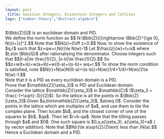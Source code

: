 ```yaml
---
layout: post
_title: Gaussian Integers, Eisenstein Integers and lattices
tags: ["number-theory","Abstract-algebra"]
---
```


<div class='theorem'>
$\Bbb{Z}[i]$ is an euclidean domain and PID.
</div>
<div class='proof'>
 We define the norm function as $$ N:\Bbb{Z}[i]\rightarrow \Bbb{Z}^{\ge 0}, N(z)=|z|^2.$$
 Note that $$N(z)=0\iff z=0.$$
 Now, to show the existence of $q,r$ such that $z=qw+r,N(r)\le N(w)-1$
 Let $\frac{z}{w}=t+is$ where $t,s\in \Bbb{Q}$ after rationalising the denominator. 
 Choose integers such that $$|t-a|\le \frac{1}{2}, |s-b|\le \frac{1}{2}.$$
 So $$z=w(t+is)=w(a+ib)+w((t-a)+i(s-b)= wq+r.$$ To show the norm condition is satisfied, note $$N(r)=N(w)N((t-a)+i(s-b))=N(w)(1/4+1/4)=N(w)/2\le N(w)-1.$$
</div>
<div class='remark'>
 Note that it is a PID as every euclidean domain is a PID. 
</div>
<div class='theorem'>
 Prove that $\mathbb{Z}[\zeta_3]$ is PID and Euclidean domain.
</div>
<div class='proof'>
 Consider the lattice $\mathbb{Z}[\zeta_3]$ in $\mathbb{C}$ ($\zeta_3 = \frac{-1+\sqrt{-3}}{2}$). So the lattice is all the points in $\Bbb{Z}[\zeta_3]$.Given $a,b\in\mathbb{Z}[\zeta_3]$, $a\neq 0$. Consider the points in the lattice which are multiples of $a$, and use them to tile the complex plane. Then locate $b$, and the closest corner of one of the squares to $b$, $qa$. Then let $r=b-qa$.
 Note that the tillinig passes through $a$ and $0$. One such square is $0,a,a(\zeta_3), a(\zeta_3)+a$ ( by vector addition).
 Note that $$N(r)\le a\sqrt{2}/2\text{ less than }N(a).$$
 Hence a Euclidean domain and a PID.
</div>
